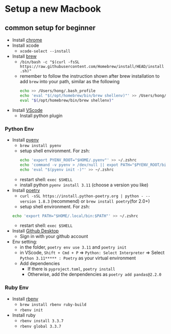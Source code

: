 # Setup a new Macbook 
## common setup for beginner
- Install [chrome](https://www.google.com/chrome/next-steps.html)
- Install xcode 
  - `xcode-select --install`
- Install [brew](https://brew.sh/) 
  - `/bin/bash -c "$(curl -fsSL https://raw.githubusercontent.com/Homebrew/install/HEAD/install.sh)"`
  - remember to follow the instruction shown after brew installation to add `brew` into your path, similar as the following
    ```bash
    echo >> /Users/hong/.bash_profile
    echo 'eval "$(/opt/homebrew/bin/brew shellenv)"' >> /Users/hong/.bash_profile
    eval "$(/opt/homebrew/bin/brew shellenv)"
    ```
- Install [VScode](https://code.visualstudio.com/)
  - Install python plugin
  
### Python Env
- Install [pyenv](https://github.com/pyenv/pyenv) 
  - `brew install pyenv`
  - setup shell environment. For zsh:
    ```bash
    echo 'export PYENV_ROOT="$HOME/.pyenv"' >> ~/.zshrc
    echo 'command -v pyenv > /dev/null || expot PATH="$PYENV_ROOT/bin:$PATH"' >> ~/.zshrc
    echo 'eval "$(pyenv init -)"' >> ~/.zshrc
    ```
  - restart shell: `exec $SHELL`
  - install python `pyenv install 3.11` (choose a version you like)
- Install [poetry](https://github.com/python-poetry/poetry) 
  - `curl -sSL https://install.python-poetry.org | python - --version 1.8.3` (recommend) or `brew install poetry`(for 2.0+)
  - setup shell environment. For zsh:
  ```bash
  echo 'export PATH="$HOME/.local/bin:$PATH"' >> ~/.zshrc
  ```
  - restart shell: `exec $SHELL`
- Install [Github Desktop](https://desktop.github.com/download/)
  - Sign in with your github account 
- Env setting:
  - in the folder, `poetry env use 3.11` and `poetry init`
  - in VScode, `Shift + Cmd + P` => `Python: Select Interpreter` => Select `Python 3.11***** : Poetry` as your virtual environment
  - Add dependencies
    - If there is `pyproject.toml`, `poetry install`
    - Otherwise, add the denpendencies as `poetry add pandas@2.2.0`
      
### Ruby Env
- Install [rbenv](https://github.com/rbenv/rbenv)
  -  `brew install rbenv ruby-build`
  -  `rbenv init`
- Install ruby
  - `rbenv install 3.3.7`
  - `rbenv global 3.3.7`

